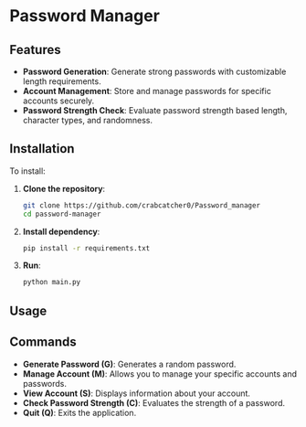 # Password Manager
## Features
- **Password Generation**: Generate strong passwords with customizable length requirements.
- **Account Management**: Store and manage passwords for specific accounts securely.
- **Password Strength Check**: Evaluate password strength based length, character types, and randomness.

## Installation

To install:

1. **Clone the repository**:
   ```bash
   git clone https://github.com/crabcatcher0/Password_manager
   cd password-manager
   
2. **Install dependency**:
   ```bash
   pip install -r requirements.txt
   
3. **Run**:
   ```bash
   python main.py

## Usage
## Commands
- **Generate Password (G)**: Generates a random password.
- **Manage Account (M)**: Allows you to manage your specific accounts and passwords.
- **View Account (S)**: Displays information about your account.
- **Check Password Strength (C)**: Evaluates the strength of a password.
- **Quit (Q)**: Exits the application.